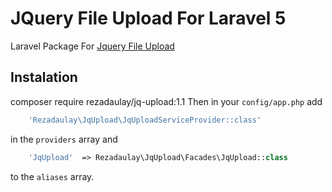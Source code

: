 # JQuery File Upload For Laravel 5

Laravel Package For [Jquery File Upload](https://github.com/blueimp/jQuery-File-Upload)

## Instalation

composer require rezadaulay/jq-upload:1.1
Then in your `config/app.php` add
```php
    'Rezadaulay\JqUpload\JqUploadServiceProvider::class'
```
in the `providers` array and
```php
    'JqUpload'	=> Rezadaulay\JqUpload\Facades\JqUpload::class
```
to the `aliases` array.
